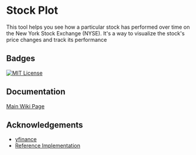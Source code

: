 
# Stock Plot

This tool helps you see how a particular stock has performed over time on the New York Stock Exchange (NYSE). It's a way to visualize the stock's price changes and track its performance


## Badges



[![MIT License](https://img.shields.io/badge/License-MIT-green.svg)](https://choosealicense.com/licenses/mit/)



## Documentation

[Main Wiki Page](https://github.com/viveksh05/stock-plot/wiki)



## Acknowledgements

 - [yfinance](https://pypi.org/project/yfinance/)
 - [Reference Implementation](https://towardsdatascience.com/the-easiest-way-to-pull-stock-data-into-your-python-program-yfinance-82c304ae35dc)


